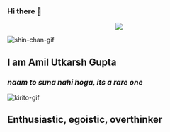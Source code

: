 ### Hi there 👋
<div align=center><img align=center src="https://media.giphy.com/media/WsvbZxS6Se8wAa41p2/giphy.gif"></div>

![shin-chan-gif](https://media.giphy.com/media/SFRLNAQkWfRHIMNC3A/giphy.gif)
## I am **Amil Utkarsh Gupta**
### _naam to suna nahi hoga, its a rare one_

    

![kirito-gif](https://media.giphy.com/media/W63CLeKr6wXIOpbDdA/giphy.gif)
## Enthusiastic, egoistic, overthinker

<!--
**Amil-Gupta/Amil-Gupta** is a ✨ _special_ ✨ repository because its `README.md` (this file) appears on your GitHub profile.

Here are some ideas to get you started:

- 🔭 I’m currently working on ...
- 🌱 I’m currently learning ...
- 👯 I’m looking to collaborate on ...
- 🤔 I’m looking for help with ...
- 💬 Ask me about ...
- 📫 How to reach me: ...
- 😄 Pronouns: ...
- ⚡ Fun fact: ...
-->
